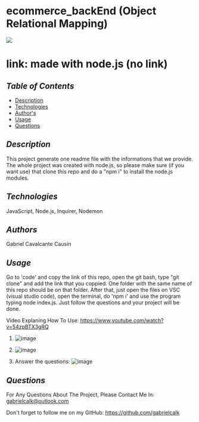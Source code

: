 # ecommerce_backEnd (Object Relational Mapping)


<img src='https://img.shields.io/badge/license-MIT-yellow'>
    

# link: made with node.js (no link)
    

## *Table of Contents*
- [Description](#description)
- [Technologies](#technologies)
- [Author's](#authors)
- [Usage](#usage)
- [Questions](#questions)
    


## *Description*
This project generate one readme file with the informations that we provide. The whole project was created with node.js, so please make sure (if you want use) that clone this repo and do a "npm i" to install the node.js modules.



## *Technologies*
JavaScript, Node.js, Inquirer, Nodemon



## *Authors*
Gabriel Cavalcante Causin



## *Usage*
Go to 'code' and copy the link of this repo, open the git bash, type "git clone" and add the link that you coppied. One folder with the same name of this repo should be on that folder. After that, just open the files on VSC (visual studio code), open the terminal, do 'npm i' and use the program typing node index.js. Just follow the questions and your project will be done.

Video Explaning How To Use: https://www.youtube.com/watch?v=54zpBTX3gRQ

1) ![image](https://user-images.githubusercontent.com/89816900/137398450-5eca1671-0ad8-4ea2-8740-c9ab888fbb1e.png)

2) ![image](https://user-images.githubusercontent.com/89816900/137398372-fd09ae8d-3fe1-4908-affb-02990e8adc6e.png)

3) Answer the questions: 
![image](https://user-images.githubusercontent.com/89816900/137398249-c8ba2eaa-e5cc-4bb1-8ac8-8d284b44fed3.png)


## *Questions*
For Any Questions About The Project, Please Contact Me In:
gabrielcalk@outlook.com

Don't forget to follow me on my GitHub: https://github.com/gabrielcalk


